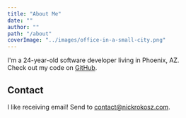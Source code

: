 ```yaml
---
title: "About Me"
date: ""
author: ""
path: "/about"
coverImage: "../images/office-in-a-small-city.png"
---
```


I'm a 24-year-old software developer living in Phoenix, AZ.<br>
Check out my code on <a href="https://github.com/nicholasrokosz" target="_blank">GitHub</a>.

## Contact

I like receiving email!
Send to <a href="mailto:contact@nickrokosz.com" target="_blank">contact@nickrokosz.com</a>.